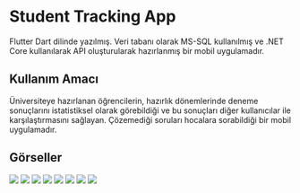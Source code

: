 # Student Tracking App
Flutter Dart dilinde yazılmış. Veri tabanı olarak MS-SQL kullanılmış ve .NET Core kullanılarak API oluşturularak hazırlanmış bir mobil uygulamadır.
## Kullanım Amacı
Üniversiteye hazırlanan öğrencilerin, hazırlık dönemlerinde deneme sonuçlarını istatistiksel olarak görebildiği ve bu sonuçları diğer kullanıcılar ile karşılaştırmasını sağlayan. Çözemediği soruları hocalara sorabildiği bir mobil uygulamadır. 

## Görseller
![](https://github.com/tolgakilinc/student-tracking-app/blob/main/assets/git/1.png)
![](https://github.com/tolgakilinc/student-tracking-app/blob/main/assets/git/2.png)
![](https://github.com/tolgakilinc/student-tracking-app/blob/main/assets/git/3.png)
![](https://github.com/tolgakilinc/student-tracking-app/blob/main/assets/git/3%2C5.png)
![](https://github.com/tolgakilinc/student-tracking-app/blob/main/assets/git/6.png)
![](https://github.com/tolgakilinc/student-tracking-app/blob/main/assets/git/4.png)
![](https://github.com/tolgakilinc/student-tracking-app/blob/main/assets/git/5.png)
![](https://github.com/tolgakilinc/student-tracking-app/blob/main/assets/git/7.png)
